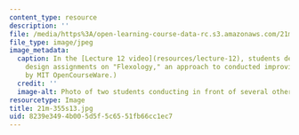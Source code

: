 ```yaml
---
content_type: resource
description: ''
file: /media/https%3A/open-learning-course-data-rc.s3.amazonaws.com/21m-355-musical-improvisation-spring-2013/8239e3494b005d5f5c6551fb66cc1ec7_21M-355s13.jpg
file_type: image/jpeg
image_metadata:
  caption: In the [Lecture 12 video](resources/lecture-12), students demonstrate their
    design assignments on "Flexology," an approach to conducted improvisation. (Photo
    by MIT OpenCourseWare.)
  credit: ''
  image-alt: Photo of two students conducting in front of several other student instrumentalists.
resourcetype: Image
title: 21m-355s13.jpg
uid: 8239e349-4b00-5d5f-5c65-51fb66cc1ec7
---
```

